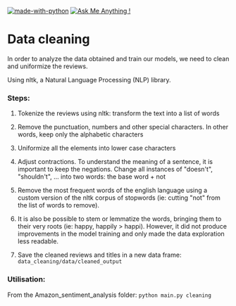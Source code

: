 [![made-with-python](https://img.shields.io/badge/Made%20with-Python-1f425f.svg)](https://www.python.org/)
[![Ask Me Anything !](https://img.shields.io/badge/Ask%20me-anything-1abc9c.svg)](mailto:merlet.pierre@outlook.com)

# Data cleaning
In order to analyze the data obtained and train our models, we need to clean and 
uniformize the reviews. 

Using nltk, a Natural Language Processing (NLP) library.

### Steps:
1. Tokenize the reviews using nltk: transform the text into a list of words
2. Remove the punctuation, numbers and other special characters. In other words, 
keep only the alphabetic characters
3. Uniformize all the elements into lower case characters
4. Adjust contractions. To understand the meaning of a sentence, it is important 
to keep the negations. Change all instances of "doesn't", "shouldn't", ... into two 
words: the base word + not
5. Remove the most frequent words of the english language using a custom version of the 
nltk corpus of stopwords (ie: cutting "not" from the list of words to remove).
6. It is also be possible to stem or lemmatize the words, bringing them to their very roots 
(ie: happy, happily > happi). However, it did not produce improvements in the model training and only made the data 
exploration less readable.

7. Save the cleaned reviews and titles in a new data frame: `data_cleaning/data/cleaned_output`

### Utilisation:

From the Amazon_sentiment_analysis folder: `python main.py cleaning`